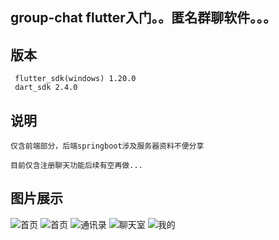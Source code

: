 ## group-chat flutter入门。。匿名群聊软件。。。

## 版本  
	 flutter_sdk(windows) 1.20.0
	 dart_sdk 2.4.0

## 说明
	
	仅含前端部分，后端springboot涉及服务器资料不便分享

	目前仅含注册聊天功能后续有空再做...

## 图片展示
	
![首页](https://assist-tool.oss-cn-beijing.aliyuncs.com/tangzhangss/groupchat_v1.0.0/00.jpg)
![首页](https://assist-tool.oss-cn-beijing.aliyuncs.com/tangzhangss/groupchat_v1.0.0/01.jpg)
![通讯录](https://assist-tool.oss-cn-beijing.aliyuncs.com/tangzhangss/groupchat_v1.0.0/1.jpg)
![聊天室](https://assist-tool.oss-cn-beijing.aliyuncs.com/tangzhangss/groupchat_v1.0.0/11.jpg)
![我的](https://assist-tool.oss-cn-beijing.aliyuncs.com/tangzhangss/groupchat_v1.0.0/2.jpg)

